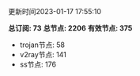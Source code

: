 更新时间2023-01-17 17:55:10

**总订阅: 73**
**总节点: 2206**
**有效节点: 375**
- trojan节点: 58
- v2ray节点: 141
- ss节点: 176
